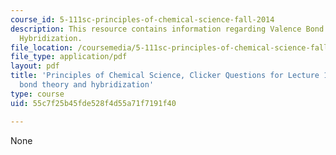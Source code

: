 ```yaml
---
course_id: 5-111sc-principles-of-chemical-science-fall-2014
description: This resource contains information regarding Valence Bond Theory and
  Hybridization.
file_location: /coursemedia/5-111sc-principles-of-chemical-science-fall-2014/55c7f25b45fde528f4d55a71f7191f40_MIT5_111F14_Lec14Clkr.pdf
file_type: application/pdf
layout: pdf
title: 'Principles of Chemical Science, Clicker Questions for Lecture 14: Valence
  bond theory and hybridization'
type: course
uid: 55c7f25b45fde528f4d55a71f7191f40

---
```

None